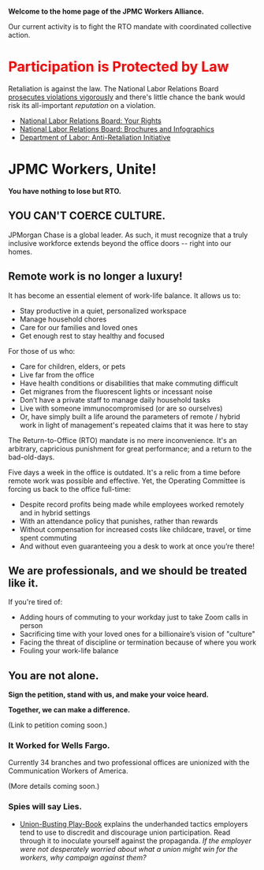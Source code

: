 **Welcome to the home page of the JPMC Workers Alliance.**

Our current activity is to fight the RTO mandate with coordinated collective action.

<h1 style="color:red !important">Participation is Protected by Law</h1>

Retaliation is against the law. The National Labor Relations Board
[prosecutes violations vigorously](https://www.nlrb.gov/about-nlrb/rights-we-protect/our-enforcement-activity/protected-concerted-activity)
and there's little chance the bank would risk its all-important *reputation* on a violation.

* [National Labor Relations Board: Your Rights](https://www.nlrb.gov/about-nlrb/rights-we-protect/your-rights)
* [National Labor Relations Board: Brochures and Infographics](https://www.nlrb.gov/news-publications/publications/brochures)
* [Department of Labor: Anti-Retaliation Initiative](https://www.dol.gov/sites/dolgov/files/general/labortaskforce/docs/508_union-fs-8.pdf)

# JPMC Workers, Unite!
**You have nothing to lose but RTO.**

## YOU CAN'T COERCE CULTURE.

JPMorgan Chase is a global leader. As such, it must recognize that a truly inclusive workforce extends beyond the office doors -- right into our homes.

## Remote work is no longer a luxury!

It has become an essential element of work-life balance. It allows us to:

* Stay productive in a quiet, personalized workspace
* Manage household chores
* Care for our families and loved ones
* Get enough rest to stay healthy and focused

For those of us who:

* Care for children, elders, or pets
* Live far from the office
* Have health conditions or disabilities that make commuting difficult
* Get migranes from the fluorescent lights or incessant noise
* Don’t have a private staff to manage daily household tasks
* Live with someone immunocompromised (or are so ourselves)
* Or, have simply built a life around the parameters of remote / hybrid work in light of management's repeated claims that it was here to stay

The Return-to-Office (RTO) mandate is no mere inconvenience. It's an arbitrary, capricious punishment for great performance; and a return to the bad-old-days.

Five days a week in the office is outdated. It's a relic from a time before remote work was possible and effective. Yet, the Operating Committee is forcing us back to the office full-time:

* Despite record profits being made while employees worked remotely and in hybrid settings
* With an attendance policy that punishes, rather than rewards
* Without compensation for increased costs like childcare, travel, or time spent commuting
* And without even guaranteeing you a desk to work at once you’re there!

## We are professionals, and we should be treated like it.

If you're tired of:

* Adding hours of commuting to your workday just to take Zoom calls in person
* Sacrificing time with your loved ones for a billionaire’s vision of "culture"
* Facing the threat of discipline or termination because of where you work
* Fouling your work-life balance


## You are not alone.

**Sign the petition, stand with us, and make your voice heard.**

**Together, we can make a difference.**

(Link to petition coming soon.)


### It Worked for Wells Fargo.

Currently 34 branches and two professional offices are unionized with the Communication Workers of America.

(More details coming soon.)

### Spies will say Lies.

* [Union-Busting Play-Book](https://UnionBustingPlayBook.com) explains the underhanded tactics employers tend to use
  to discredit and discourage union participation. Read through it to inoculate yourself against the propaganda.
  *If the employer were not desperately worried about what a union might win for the workers, why campaign against them?*


